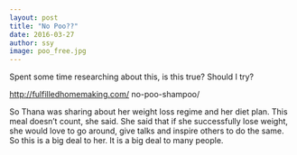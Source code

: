 ```yaml
---
layout: post
title: "No Poo??"
date: 2016-03-27
author: ssy
image: poo_free.jpg
---
```


Spent some time researching about this,
is this true?
Should I try?

http://fulfilledhomemaking.com/
no-poo-shampoo/

So Thana was sharing about her weight loss regime and her diet plan. This meal doesn’t count, she said. She said that if she successfully lose weight, she would love to go around, give talks and inspire others to do the same. So this is a big deal to her. It is a big deal to many people.